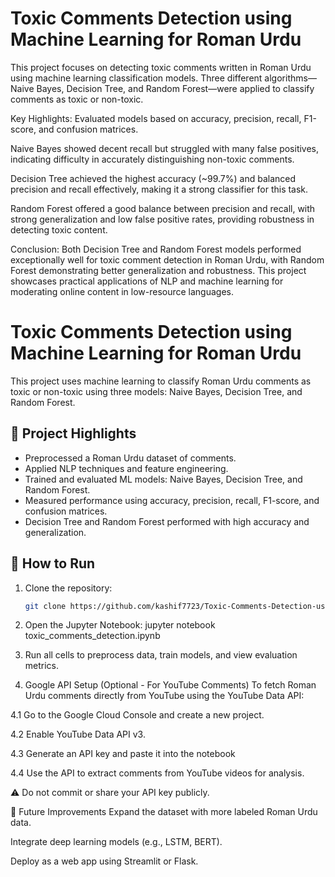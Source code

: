 # Toxic Comments Detection using Machine Learning for Roman Urdu
This project focuses on detecting toxic comments written in Roman Urdu using machine learning classification models. Three different algorithms—Naive Bayes, Decision Tree, and Random Forest—were applied to classify comments as toxic or non-toxic.

Key Highlights:
Evaluated models based on accuracy, precision, recall, F1-score, and confusion matrices.

Naive Bayes showed decent recall but struggled with many false positives, indicating difficulty in accurately distinguishing non-toxic comments.

Decision Tree achieved the highest accuracy (~99.7%) and balanced precision and recall effectively, making it a strong classifier for this task.

Random Forest offered a good balance between precision and recall, with strong generalization and low false positive rates, providing robustness in detecting toxic content.

Conclusion:
Both Decision Tree and Random Forest models performed exceptionally well for toxic comment detection in Roman Urdu, with Random Forest demonstrating better generalization and robustness. This project showcases practical applications of NLP and machine learning for moderating online content in low-resource languages.

# Toxic Comments Detection using Machine Learning for Roman Urdu

This project uses machine learning to classify Roman Urdu comments as toxic or non-toxic using three models: Naive Bayes, Decision Tree, and Random Forest.

## 📌 Project Highlights

- Preprocessed a Roman Urdu dataset of comments.
- Applied NLP techniques and feature engineering.
- Trained and evaluated ML models: Naive Bayes, Decision Tree, and Random Forest.
- Measured performance using accuracy, precision, recall, F1-score, and confusion matrices.
- Decision Tree and Random Forest performed with high accuracy and generalization.

## 📁 How to Run

1. Clone the repository:
   ```bash
   git clone https://github.com/kashif7723/Toxic-Comments-Detection-using-Machine-Learning-for-Roman-Urdu.git

2. Open the Jupyter Notebook:
jupyter notebook toxic_comments_detection.ipynb

3. Run all cells to preprocess data, train models, and view evaluation metrics.

4.  Google API Setup (Optional - For YouTube Comments)
To fetch Roman Urdu comments directly from YouTube using the YouTube Data API:

  4.1  Go to the Google Cloud Console and create a new project.

  4.2  Enable YouTube Data API v3.

  4.3  Generate an API key and paste it into the notebook

  4.4  Use the API to extract comments from YouTube videos for analysis.

⚠️ Do not commit or share your API key publicly.

🚀 Future Improvements
Expand the dataset with more labeled Roman Urdu data.

Integrate deep learning models (e.g., LSTM, BERT).

Deploy as a web app using Streamlit or Flask.

